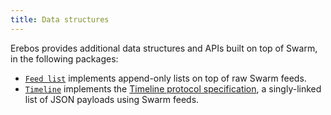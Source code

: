 ```yaml
---
title: Data structures
---
```


Erebos provides additional data structures and APIs built on top of Swarm, in the following packages:

- [`Feed list`](feed-list.md) implements append-only lists on top of raw Swarm feeds.
- [`Timeline`](timeline-api.md) implements the [Timeline protocol specification](timeline-spec.md), a singly-linked list of JSON payloads using Swarm feeds.
